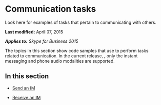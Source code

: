 
# Communication tasks
Look here for examples of tasks that pertain to communicating with others.

 **Last modified:** April 07, 2015

 _**Applies to:** Skype for Business 2015_

The topics in this section show code samples that use to perform tasks related to communication. In the current release, , only the instant messaging and phone audio modalities are supported.


## In this section


- [Send an IM](SendAnIM.md)
 
- [Receive an IM](ReceiveAnIM.md)
 

